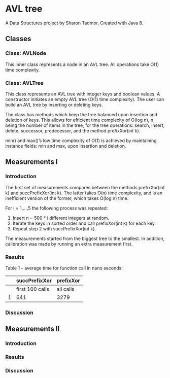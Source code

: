 # AVL tree

A Data Structures project by Sharon Tadmor,
Created with Java 8.

## Classes
### Class: AVLNode
This inner class represents a node in an AVL tree. All operations take O(1) time complexity.

### Class: AVLTree
This class represents an AVL tree with integer keys and boolean values.
A constructor initiates an empty AVL tree (O(1) time complexity). The user can build an AVL tree by inserting or deleting keys.

The class has methods which keep the tree balanced upon insertion and deletion of keys. This allows for efficient time complexity of O(log ⁡n), n being the number of items in the tree, for the tree operations: search, insert, delete, successor, predecessor, and the method prefixXor(int k).

min() and max()’s low time complexity of O(1) is achieved by maintaining instance fields: min and max, upon insertion and deletion.

## Measurements I
### Introduction
The first set of measurements compares between the methods prefixXor(int k) and succPrefixXor(int k). The latter takes O(n) time complexity, and is an inefficient version of the former, which takes O(log⁡ n) time.

For i = 1,…,5 the following process was repeated:

1. Insert n = 500 * i different integers at random.
2. Iterate the keys in sorted order and call prefixXor(int k) for each key.
3. Repeat step 2 with succPrefixXor(int k).

The measurements started from the biggest tree to the smallest. In addition, calibration was made by running an extra measurement first.

### Results
Table 1 – average time for function call in nano seconds:

| | succPrefixXor | prefixXor |
|---|---|---|
| | first 100 calls | all calls | first 100 calls | all calls |
|1|641|3279|273|284|


### Discussion

## Measurements II
### Introduction

### Results

### Discussion
